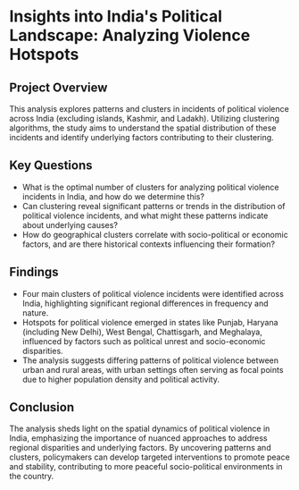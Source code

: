 # Insights into India's Political Landscape: Analyzing Violence Hotspots

## Project Overview
This analysis explores patterns and clusters in incidents of political violence across India (excluding islands, Kashmir, and Ladakh). Utilizing clustering algorithms, the study aims to understand the spatial distribution of these incidents and identify underlying factors contributing to their clustering.

## Key Questions
 - What is the optimal number of clusters for analyzing political violence incidents in India, and how do we determine this?
 - Can clustering reveal significant patterns or trends in the distribution of political violence incidents, and what might these patterns indicate about underlying causes?
 - How do geographical clusters correlate with socio-political or economic factors, and are there historical contexts influencing their formation?

## Findings
 - Four main clusters of political violence incidents were identified across India, highlighting significant regional differences in frequency and nature.
 - Hotspots for political violence emerged in states like Punjab, Haryana (including New Delhi), West Bengal, Chattisgarh, and Meghalaya, influenced by factors such as political unrest and socio-economic disparities.
 - The analysis suggests differing patterns of political violence between urban and rural areas, with urban settings often serving as focal points due to higher population density and political activity.

## Conclusion
The analysis sheds light on the spatial dynamics of political violence in India, emphasizing the importance of nuanced approaches to address regional disparities and underlying factors. By uncovering patterns and clusters, policymakers can develop targeted interventions to promote peace and stability, contributing to more peaceful socio-political environments in the country.
